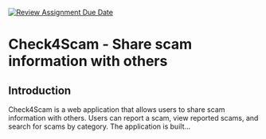 [![Review Assignment Due Date](https://classroom.github.com/assets/deadline-readme-button-22041afd0340ce965d47ae6ef1cefeee28c7c493a6346c4f15d667ab976d596c.svg)](https://classroom.github.com/a/e99KNix9)


# Check4Scam - Share scam information with others

## Introduction
Check4Scam is a web application that allows users to share scam information with others. Users can report a scam, view reported scams, and search for scams by category. The application is built...

